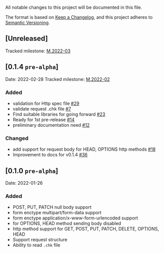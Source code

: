 All notable changes to this project will be documented in this file.

The format is based on [Keep a Changelog](https://keepachangelog.com/en/1.0.0/),
and this project adheres to [Semantic Versioning](https://semver.org/spec/v2.0.0.html).

## [Unreleased]
Tracked milestone: [M.2022-03](https://github.com/chkware/cli/milestone/2) 

## [0.1.4 `pre-alpha`]  
Date: 2022-02-28
Tracked milestone: [M.2022-02](https://github.com/chkware/cli/milestone/1)

### Added
- validation for Http spec file [#29](https://github.com/chkware/cli/issues/29)
- validate request .chk file [#7](https://github.com/chkware/cli/issues/7)
- Find suitable libraries for going forward [#23](https://github.com/chkware/cli/issues/23)
- Ready for 1st pre-release [#14](https://github.com/chkware/cli/issues/14)
- preliminary documentation need [#12](https://github.com/chkware/cli/issues/12)

### Changed
- add support for request body for HEAD, OPTIONS http methods [#18](https://github.com/chkware/cli/issues/18)
- Improvement to docs for v0.1.4 [#36](https://github.com/chkware/cli/issues/36)

## [0.1.0 `pre-alpha`] 
Date: 2022-01-26

### Added
- POST, PUT, PATCH null body support
- form enctype multipart/form-data support
- form enctype application/x-www-form-urlencoded support
- for OPTIONS, HEAD method sending body disabled
- http method support for GET, POST, PUT, PATCH, DELETE, OPTIONS, HEAD
- Support request structure
- Ability to read `.chk` file
